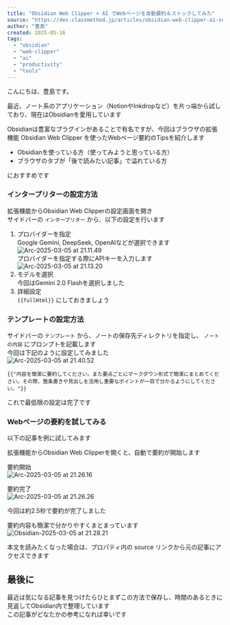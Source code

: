 ```yaml
---
title: "Obsidian Web Clipper × AI でWebページを自動要約＆ストックしてみた"
source: "https://dev.classmethod.jp/articles/obsidian-web-clipper-ai-summary/"
author: "豊島"
created: 2025-05-16
tags:
  - "obsidian"
  - "web-clipper"
  - "ai"
  - "productivity"
  - "tools"
---
```


こんにちは、豊島です。

最近、ノート系のアプリケーション（NotionやInkdropなど）を片っ端から試しており、現在はObsidianを愛用しています

Obsidianは豊富なプラグインがあることで有名ですが、今回はブラウザの拡張機能 Obsidian Web Clipper を使ったWebページ要約のTipsを紹介します

- Obsidianを使っている方（使ってみようと思っている方）
- ブラウザのタブが「後で読みたい記事」で溢れている方

におすすめです

### インタープリターの設定方法

拡張機能からObsidian Web Clipperの設定画面を開き  
サイドバーの `インタープリター` から、以下の設定を行います

1. プロバイダーを指定  
	Google Gemini, DeepSeek, OpenAIなどが選択できます  
	![Arc-2025-03-05 at 21.11.49](https://devio2024-media.developers.io/image/upload/v1741179065/2025/03/05/r7rrozbemuavqvv19dbj.png)  
	プロバイダーを指定する際にAPIキーを入力します  
	![Arc-2025-03-05 at 21.13.20](https://devio2024-media.developers.io/image/upload/v1741179061/2025/03/05/qdodmkpxxme7lzvicgvh.png)
2. モデルを選択  
	今回はGemini 2.0 Flashを選択しました
3. 詳細設定  
	`{{fullHtml}}` にしておきましょう

### テンプレートの設定方法

サイドバーの `テンプレート` から、ノートの保存先ディレクトリを指定し、 `ノートの内容` にプロンプトを記載します  
今回は下記のように設定してみました  
![Arc-2025-03-05 at 21.40.52](https://devio2024-media.developers.io/image/upload/v1741179044/2025/03/05/dzropnspzzlhkrtn68ox.png)

```
{{"内容を簡潔に要約してください。また要点ごとにマークダウン形式で簡潔にまとめてください。その際、箇条書きや見出しを活用し重要なポイントが一目で分かるようにしてください。"}}
```

これで最低限の設定は完了です

### Webページの要約を試してみる

以下の記事を例に試してみます

拡張機能からObsidian Web Clipperを開くと、自動で要約が開始します

要約開始  
![Arc-2025-03-05 at 21.26.16](https://devio2024-media.developers.io/image/upload/v1741179057/2025/03/05/fpmekbt7puepmcmj3vys.png)

要約完了  
![Arc-2025-03-05 at 21.26.26](https://devio2024-media.developers.io/image/upload/v1741179054/2025/03/05/gszg6msfuljfbgfpeznw.png)

今回は約2.5秒で要約が完了しました

要約内容も簡潔で分かりやすくまとまっています  
![Obsidian-2025-03-05 at 21.28.21](https://devio2024-media.developers.io/image/upload/v1741179048/2025/03/05/pwpx7ipsfdoenvo1fpgk.png)

本文を読みたくなった場合は、プロパティ内の source リンクから元の記事にアクセスできます

## 最後に

最近は気になる記事を見つけたらひとまずこの方法で保存し、時間のあるときに見返してObsidian内で整理しています  
この記事がどなたかの参考になれば幸いです